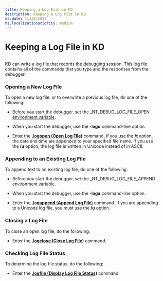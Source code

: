 ```yaml
---
title: Keeping a Log File in KD
description: Keeping a Log File in KD
ms.date: 11/28/2017
ms.localizationpriority: medium
---
```


# Keeping a Log File in KD


## <span id="ddk_keeping_a_log_file_dbg"></span><span id="DDK_KEEPING_A_LOG_FILE_DBG"></span>


KD can write a log file that records the debugging session. This log file contains all of the commands that you type and the responses from the debugger.

### <span id="opening_a_new_log_file"></span><span id="OPENING_A_NEW_LOG_FILE"></span>Opening a New Log File

To open a new log file, or to overwrite a previous log file, do one of the following:

-   Before you start the debugger, set the \_NT\_DEBUG\_LOG\_FILE\_OPEN [environment variable](environment-variables.md).

-   When you start the debugger, use the **-logo** command-line option.

-   Enter the [**.logopen (Open Log File)**](-logopen--open-log-file-.md) command. If you use the **/t** option, the date and time are appended to your specified file name. If you use the **/u** option, the log file is written in Unicode instead of in ASCII.

### <span id="appending_to_an_existing_log_file"></span><span id="APPENDING_TO_AN_EXISTING_LOG_FILE"></span>Appending to an Existing Log File

To append text to an existing log file, do one of the following:

-   Before you start the debugger, set the \_NT\_DEBUG\_LOG\_FILE\_APPEND [environment variable](environment-variables.md).

-   When you start the debugger, use the **-loga** command-line option.

-   Enter the [**.logappend (Append Log File)**](-logappend--append-log-file-.md) command. If you are appending to a Unicode log file, you must use the **/u** option.

### <span id="closing_a_log_file"></span><span id="CLOSING_A_LOG_FILE"></span>Closing a Log File

To close an open log file, do the following:

-   Enter the [**.logclose (Close Log File)**](-logclose--close-log-file-.md) command.

### <span id="checking_log_file_status"></span><span id="CHECKING_LOG_FILE_STATUS"></span>Checking Log File Status

To determine the log file status, do the following:

-   Enter the [**.logfile (Display Log File Status)**](-logfile--display-log-file-status-.md) command.

 

 





